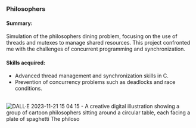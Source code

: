 ### Philosophers
#### Summary: 
Simulation of the philosophers dining problem, focusing on the use of threads and mutexes to manage shared resources. This project confronted me with the challenges of concurrent programming and synchronization.
#### Skills acquired:
* Advanced thread management and synchronization skills in C.
* Prevention of concurrency problems such as deadlocks and race conditions.

<br>![DALL·E 2023-11-21 15 04 15 - A creative digital illustration showing a group of cartoon philosophers sitting around a circular table, each facing a plate of spaghetti  The philoso](https://github.com/neila42/Philosophers/assets/116641875/142c0cdb-1623-4842-8a03-f49b8811a5e5)
